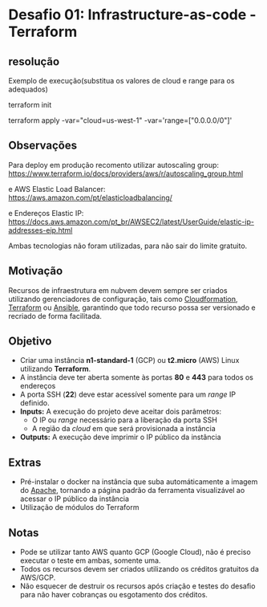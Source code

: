 # Desafio 01: Infrastructure-as-code - Terraform

## resolução

Exemplo de execução(substitua os valores de cloud e range para os adequados)

terraform init

terraform apply -var="cloud=us-west-1" -var='range=["0.0.0.0/0"]'

## Observações

Para deploy em produção recomento utilizar autoscaling group:
https://www.terraform.io/docs/providers/aws/r/autoscaling_group.html

e AWS Elastic Load Balancer:
https://aws.amazon.com/pt/elasticloadbalancing/

e Endereços Elastic IP:
https://docs.aws.amazon.com/pt_br/AWSEC2/latest/UserGuide/elastic-ip-addresses-eip.html

Ambas tecnologias não foram utilizadas, para não sair do limite gratuito.

## Motivação

Recursos de infraestrutura em nubvem devem sempre ser criados utilizando gerenciadores de configuração, tais como [Cloudformation](https://aws.amazon.com/cloudformation/), [Terraform](https://www.terraform.io/) ou [Ansible](https://www.ansible.com/), garantindo que todo recurso possa ser versionado e recriado de forma facilitada.

## Objetivo

- Criar uma instância **n1-standard-1** (GCP) ou **t2.micro** (AWS) Linux utilizando **Terraform**.
- A instância deve ter aberta somente às portas **80** e **443** para todos os endereços
- A porta SSH (**22**) deve estar acessível somente para um _range_ IP definido.
- **Inputs:** A execução do projeto deve aceitar dois parâmetros:
  - O IP ou _range_ necessário para a liberação da porta SSH
  - A região da _cloud_ em que será provisionada a instância
- **Outputs:** A execução deve imprimir o IP público da instância


## Extras

- Pré-instalar o docker na instância que suba automáticamente a imagem do [Apache](https://hub.docker.com/_/httpd/), tornando a página padrão da ferramenta visualizável ao acessar o IP público da instância
- Utilização de módulos do Terraform

## Notas
- Pode se utilizar tanto AWS quanto GCP (Google Cloud), não é preciso executar o teste em ambas, somente uma.
- Todos os recursos devem ser criados utilizando os créditos gratuitos da AWS/GCP.
- Não esquecer de destruir os recursos após criação e testes do desafio para não haver cobranças ou esgotamento dos créditos.